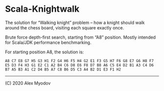 # Scala-Knightwalk

The solution for “Walking knight” problem – how a knight should walk around the chess board, visiting each square exactly once.

Brute force depth-first search, starting from “A8” position. Mostly intended for Scala/JDK performance benchmarking.

For starting position A8, the solution is:

~~~
A8 C7 E8 G7 H5 G3 H1 F2 G4 H6 F5 H4 G2 E1 F3 G5 H7 F6 G8 E7 G6 H8 F7 E5 D3 F4 H3 G1 E2 C1 A2 B4 C6 D8 E6 F8 D7 B8 A6 C5 E4 D2 B1 A3 C4 D6 B7 A5 B3 A1 C2 D4 B5 A7 C8 B6 D5 C3 A4 B2 D1 E3 F1 H2
~~~

---

(C) 2020 Alex Myodov
